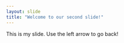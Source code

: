 ```yaml
---
layout: slide
title: "Welcome to our second slide!"
---
```

This is my slide.
Use the left arrow to go back!